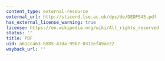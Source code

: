 ```yaml
---
content_type: external-resource
external_url: http://sticerd.lse.ac.uk/dps/de/DEDPS45.pdf
has_external_license_warning: true
license: https://en.wikipedia.org/wiki/All_rights_reserved
status: ''
title: PDF
uid: a61cca63-b885-43da-99b7-0311ef49ae22
wayback_url: ''
---
```

